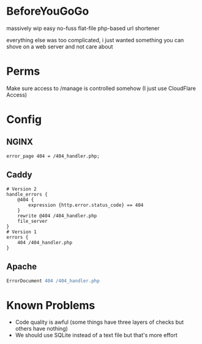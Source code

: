 # BeforeYouGoGo
massively wip easy no-fuss flat-file php-based url shortener

everything else was too complicated, i just wanted something you can shove on a web server and not care about

# Perms
Make sure access to /manage is controlled somehow (I just use CloudFlare Access)


# Config
## NGINX
```nginx
error_page 404 = /404_handler.php;
```
## Caddy
```caddyfile
# Version 2
handle_errors {
    @404 {
        expression {http.error.status_code} == 404
    }
    rewrite @404 /404_handler.php
    file_server
}
# Version 1
errors {
    404 /404_handler.php
}
```
## Apache
```apache
ErrorDocument 404 /404_handler.php
```


# Known Problems
- Code quality is awful (some things have three layers of checks but others have nothing)
- We should use SQLite instead of a text file but that's more effort